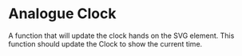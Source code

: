 # Analogue Clock

A function that will update the clock hands on the SVG element. This function should update the Clock to show the current time.
